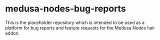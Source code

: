 # medusa-nodes-bug-reports
This is the placeholder repository which is intended to be used as a platform for bug reports and feature requests for the Medusa Nodes hair addon.
